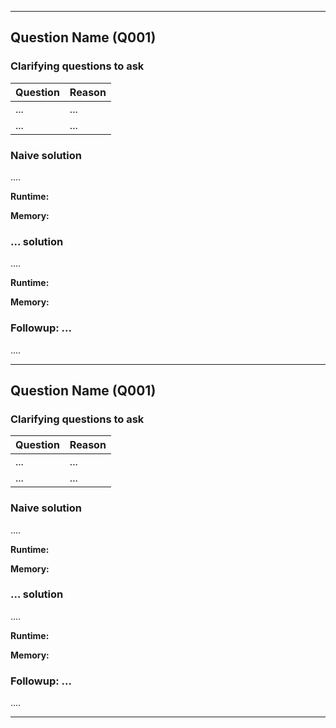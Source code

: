 

---


## Question Name (Q001)

### Clarifying questions to ask

| Question | Reason |
| --- | --- |
| ... | ... |
| ... | ... |

### Naive solution

....

**Runtime:**

**Memory:**


### ... solution

....

**Runtime:**

**Memory:**


### Followup: ...

....


---


## Question Name (Q001)

### Clarifying questions to ask

| Question | Reason |
| --- | --- |
| ... | ... |
| ... | ... |

### Naive solution

....

**Runtime:**

**Memory:**


### ... solution

....

**Runtime:**

**Memory:**


### Followup: ...

....


---
